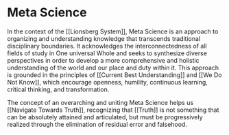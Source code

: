# Meta Science

In the context of the [[Lionsberg System]], Meta Science is an approach to organizing and understanding knowledge that transcends traditional disciplinary boundaries. It acknowledges the interconnectedness of all fields of study in One universal Whole and seeks to synthesize diverse perspectives in order to develop a more comprehensive and holistic understanding of the world and our place and duty within it. This approach is grounded in the principles of [[Current Best Understanding]] and [[We Do Not Know]], which encourage openness, humility, continuous learning, critical thinking, and transformation.

The concept of an overarching and uniting Meta Science helps us [[Navigate Towards Truth]], recognizing that [[Truth]] is not something that can be absolutely attained and articulated, but must be progressively realized through the elimination of residual error and falsehood. 